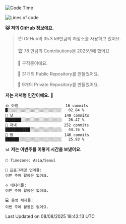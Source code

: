   <!--START_SECTION:waka-->
![Code Time](http://img.shields.io/badge/Code%20Time-1%2C094%20hrs%2016%20mins-blue)

![Lines of code](https://img.shields.io/badge/%EC%A0%80%EB%8A%94%20%EC%97%AC%ED%83%9C%EA%B9%8C%EC%A7%80%20-442.8%20thousand%20%EC%A4%84%EC%9D%98%20%EC%BD%94%EB%93%9C%EB%A5%BC%20%EC%9E%91%EC%84%B1%ED%96%88%EC%96%B4%EC%9A%94.-blue)

**🐱 저의 GitHub 정보에요.** 

> 📦 GitHub의 35.3 kB만큼의 저장소를 사용하고 있어요. 
 > 
> 🏆 78 만큼의 Contributions을 2025년에 했어요
 > 
> 💼 구직중이에요.
 > 
> 📜 31개의 Public Repository를 만들었어요. 
 > 
> 🔑 9개의 Private Repository를 만들었어요. 
 > 
**저는 저녁형 인간이에요. 🦉** 

```text
🌞 아침                     16 commits          █░░░░░░░░░░░░░░░░░░░░░░░░   02.84 % 
🌆 낮　                     149 commits         ███████░░░░░░░░░░░░░░░░░░   26.47 % 
🌃 저녁                     252 commits         ███████████░░░░░░░░░░░░░░   44.76 % 
🌙 밤　                     146 commits         ██████░░░░░░░░░░░░░░░░░░░   25.93 % 
```


📊 **저는 이번주를 이렇게 시간을 보냈어요.** 

```text
🕑︎ Timezone: Asia/Seoul

💬 프로그래밍 언어들: 
이번 주에 활동은 없어요.

🔥 에디터들: 
이번 주에 활동은 없어요.

💻 운영 체제들: 
이번 주에 활동은 없어요.
```


 Last Updated on 08/08/2025 18:43:13 UTC
<!--END_SECTION:waka-->
